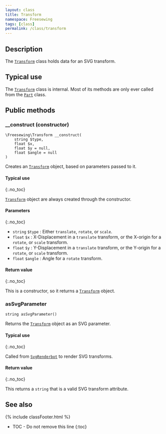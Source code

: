 ```yaml
---
layout: class
title: Transform
namespace: Freesewing
tags: [class]
permalink: /class/transform
---
```

## Description 

The [`Transform`](transform) class holds data for an SVG transform.

## Typical use

The [`Transform`](transform) class is internal. Most of its methods are only
ever called from the [`Part`](part) class. 

## Public methods

### __construct (constructor)

```php?start_inline=1
\Freesewing\Transform __construct( 
    string $type, 
    float $x,
    float $y = null,
    float $angle = null
)
```
Creates an [`Transform`](transform) object, based on parameters passed to it.

#### Typical use
{:.no_toc}

[`Transform`](transform) object are always created through the constructor.

#### Parameters
{:.no_toc}

- `string` `$type` : Either `translate`, `rotate`, or `scale`.
- `float` `$x` : X-Displacement in a `translate` transform, or the X-origin for a `rotate`, or `scale` transform.
- `float` `$y` : Y-Displacement in a `translate` transform, or the Y-origin for a `rotate`, or `scale` transform.
- `float` `$angle` : Angle for a `rotate` transform.


#### Return value
{:.no_toc}

This is a constructor, so it returns a [`Transform`](transform) object.

### asSvgParameter 

```php?start_inline=1
string asSvgParameter()
```
Returns the [`Transform`](transform) object as an SVG parameter.

#### Typical use
{:.no_toc}

Called from [`SvgRenderbot`](svgrenderbot) to render SVG transforms.

#### Return value
{:.no_toc}

This returns a `string` that is a valid SVG transform attribute.


## See also
{% include classFooter.html %}
* TOC - Do not remove this line
{:toc}
